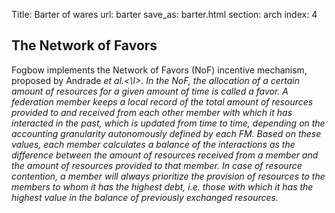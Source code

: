 Title: Barter of wares
url: barter
save_as: barter.html
section: arch
index: 4

## The Network of Favors

Fogbow implements the Network of Favors (NoF) incentive mechanism, proposed by Andrade <I>et al.<\I>. In the NoF, the allocation of a certain amount of resources for a given amount of time is called a favor. A federation member keeps a local record of the total amount of resources provided to and received from each other member with which it has interacted in the past, which is updated from time to time, depending on the accounting granularity autonomously defined by each FM. Based on these values, each member calculates a balance of the interactions as the difference between the amount of resources received from a member and the amount of resources provided to that member. In case of resource contention, a member will always prioritize the provision of resources to the members to whom it has the highest debt, i.e. those with which it has the highest value in the balance of previously exchanged resources.
